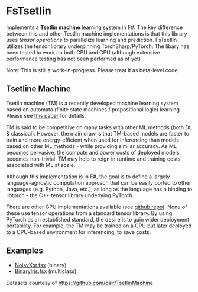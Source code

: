 # FsTsetlin

Implements a **Tsetlin machine** learning system in F#. The key difference between this and other Testlin machine implementations is that this library uses *tensor operations* to parallelize learning and prediction. FsTsetlin utilizes the tensor library underpinning TorchSharp/PyTorch. The libary has been tested to work on both CPU and GPU (although extensive performance testing has not been performed as of yet)

Note: This is still a work-in-progress. Please treat it as beta-level code.

## Tsetline Machine 
Tsetlin machine (TM) is a recently developed machine learning system based on automata (finite state machines / propositional logic) learning. Please see [this paper](https://arxiv.org/abs/1804.01508) for details. 

TM is said to be competitive on many tasks with other ML methods (both DL & classical). However, the main draw is that TM-based models are faster to train and more energy-efficient when used for inferencing than models based on other ML methods - while providing similar accuracy. As ML becomes pervasive, the compute and power costs of deployed models becomes non-trivial. TM may help to reign in runtime and training costs associated with ML at scale.

Although this implementation is in F#, the goal is to define a largely language-agnostic computation approach that can be easily ported to other languages (e.g. Python, Java, etc.), as long as the language has a binding to libtorch - the C++ tensor library underlying PyTorch.

There are other GPU implementations available (see [github repo](https://github.com/cair/TsetlinMachine)). None of these use tensor operations from a standard tensor library. By using PyTorch as an established standard, the desire is to gain wider deployment portability. For example, the TM may be trained on a GPU but later deployed to a CPU-based environment for inferencing, to save costs.

## Examples

- [NoisyXor.fsx](/FsTsetlin/models/NoisyXor.fsx) (binary)
- [BinaryIris.fsx](/FsTsetlin/models/BinaryIris.fsx) (multiclass)

Datasets courtesy of https://github.com/cair/TsetlinMachine
